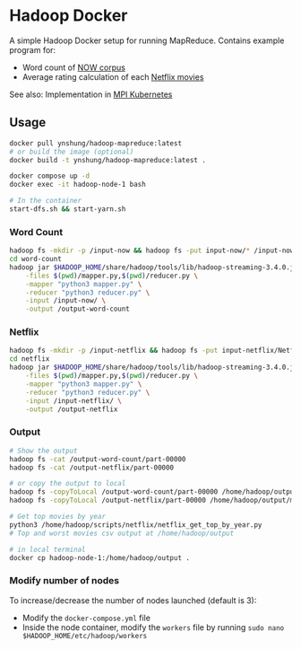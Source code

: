 # Hadoop Docker

A simple Hadoop Docker setup for running MapReduce. Contains example program for:
* Word count of [NOW corpus](https://www.english-corpora.org/now/)
* Average rating calculation of each [Netflix movies](https://www.kaggle.com/datasets/rishitjavia/netflix-movie-rating-dataset/data)

See also: Implementation in [MPI Kubernetes](https://github.com/ynshung/mpi-kubernetes)

## Usage

```bash
docker pull ynshung/hadoop-mapreduce:latest
# or build the image (optional)
docker build -t ynshung/hadoop-mapreduce:latest .

docker compose up -d
docker exec -it hadoop-node-1 bash

# In the container
start-dfs.sh && start-yarn.sh
```

### Word Count
```bash
hadoop fs -mkdir -p /input-now && hadoop fs -put input-now/* /input-now/
cd word-count
hadoop jar $HADOOP_HOME/share/hadoop/tools/lib/hadoop-streaming-3.4.0.jar \
    -files $(pwd)/mapper.py,$(pwd)/reducer.py \
    -mapper "python3 mapper.py" \
    -reducer "python3 reducer.py" \
    -input /input-now/ \
    -output /output-word-count
```

### Netflix
```bash
hadoop fs -mkdir -p /input-netflix && hadoop fs -put input-netflix/Netflix_Dataset_Rating.csv /input-netflix/
cd netflix
hadoop jar $HADOOP_HOME/share/hadoop/tools/lib/hadoop-streaming-3.4.0.jar \
    -files $(pwd)/mapper.py,$(pwd)/reducer.py \
    -mapper "python3 mapper.py" \
    -reducer "python3 reducer.py" \
    -input /input-netflix/ \
    -output /output-netflix
```

### Output
```bash
# Show the output
hadoop fs -cat /output-word-count/part-00000
hadoop fs -cat /output-netflix/part-00000

# or copy the output to local
hadoop fs -copyToLocal /output-word-count/part-00000 /home/hadoop/output/word_count.txt
hadoop fs -copyToLocal /output-netflix/part-00000 /home/hadoop/output/movie_ratings_summary.csv

# Get top movies by year
python3 /home/hadoop/scripts/netflix/netflix_get_top_by_year.py
# Top and worst movies csv output at /home/hadoop/output

# in local terminal
docker cp hadoop-node-1:/home/hadoop/output .
```

### Modify number of nodes
To increase/decrease the number of nodes launched (default is 3):
* Modify the `docker-compose.yml` file
* Inside the node container, modify the `workers` file by running `sudo nano $HADOOP_HOME/etc/hadoop/workers`
